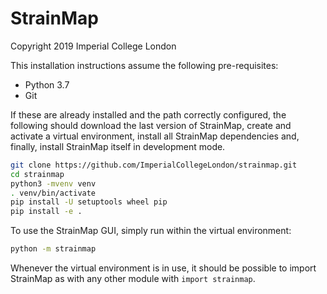 # StrainMap

Copyright 2019 Imperial College London

This installation instructions assume the following pre-requisites:

- Python 3.7
- Git

If these are already installed and the path correctly configured, the following should download the last version of StrainMap, create and activate a virtual environment, install all StrainMap dependencies and, finally, install StrainMap itself in development mode. 

```bash
git clone https://github.com/ImperialCollegeLondon/strainmap.git
cd strainmap
python3 -mvenv venv
. venv/bin/activate
pip install -U setuptools wheel pip
pip install -e .
```

To use the StrainMap GUI, simply run within the virtual environment:

```bash
python -m strainmap
```

Whenever the virtual environment is in use, it should be possible to import StrainMap as with any other module with `import strainmap`.
